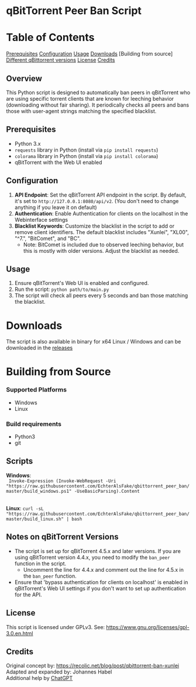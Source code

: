 # qBitTorrent Peer Ban Script

# Table of Contents

[Prerequisites](#prerequisites)
[Configuration](#configuration)
[Usage](#usage)
[Downloads](#downloads)
[Building from source]
[Different qBittorrent versions](#notes-on-qbittorrent-versions)
[License](#license)
[Credits](#credits)

## Overview
This Python script is designed to automatically ban peers in qBitTorrent who are using specific torrent clients that are known for leeching behavior (downloading without fair sharing). It periodically checks all peers and bans those with user-agent strings matching the specified blacklist.

## Prerequisites
- Python 3.x
- `requests` library in Python (install via `pip install requests`)
- `colorama` library in Python (install via `pip install colorama`)
- qBitTorrent with the Web UI enabled

## Configuration
1. **API Endpoint**: Set the qBitTorrent API endpoint in the script. By default, it's set to `http://127.0.0.1:8080/api/v2`. (You don't need to change anything if you leave it on default)
2. **Authentication**: Enable Authentication for clients on the localhost in the Webinterface settings
3. **Blacklist Keywords**: Customize the blacklist in the script to add or remove client identifiers. The default blacklist includes "Xunlei", "XL00", "^7\.", "BitComet", and "BC".
   - Note: BitComet is included due to observed leeching behavior, but this is mostly with older versions. Adjust the blacklist as needed.

## Usage
1. Ensure qBitTorrent's Web UI is enabled and configured.
2. Run the script: `python path/to/main.py`
3. The script will check all peers every 5 seconds and ban those matching the blacklist.

# Downloads

The script is also available in binary for x64 Linux / Windows and can be downloaded in the [releases](https://github.com/EchterAlsFake/qbittorrent_peer_ban/releases/tag/1.0)

# Building from Source

### **Supported Platforms**

* Windows
* Linux

### **Build requirements**

* Python3
* git

## **Scripts**

**Windows**:
<br>``` Invoke-Expression (Invoke-WebRequest -Uri "https://raw.githubusercontent.com/EchterAlsFake/qbittorrent_peer_ban/master/build_windows.ps1" -UseBasicParsing).Content```

<br>**Linux**: ```curl -sL "https://raw.githubusercontent.com/EchterAlsFake/qbittorrent_peer_ban/master/build_linux.sh" | bash```





## Notes on qBitTorrent Versions
- The script is set up for qBitTorrent 4.5.x and later versions. If you are using qBitTorrent version 4.4.x, you need to modify the `ban_peer` function in the script.
  - Uncomment the line for 4.4.x and comment out the line for 4.5.x in the `ban_peer` function.
- Ensure that 'bypass authentication for clients on localhost' is enabled in qBitTorrent's Web UI settings if you don't want to set up authentication for the API.

## License
This script is licensed under GPLv3. See: https://www.gnu.org/licenses/gpl-3.0.en.html

## Credits
Original concept by: https://recolic.net/blog/post/qbittorrent-ban-xunlei
Adapted and expanded by: Johannes Habel
<br>Additional help by [ChatGPT](https://chat.openai.com)